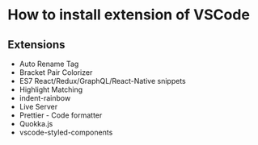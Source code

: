 # How to install extension of VSCode

## Extensions

- Auto Rename Tag
- Bracket Pair Colorizer
- ES7 React/Redux/GraphQL/React-Native snippets
- Highlight Matching
- indent-rainbow
- Live Server
- Prettier - Code formatter
- Quokka.js
- vscode-styled-components
